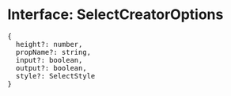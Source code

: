 # Interface: SelectCreatorOptions

<pre>
{
  height?: number,
  propName?: string,
  input?: boolean,
  output?: boolean,
  style?: <Ref to="./select-style">SelectStyle</Ref>
}
</pre>

<script setup>
import Ref from '../../../../../components/api/Ref.vue';
</script>
